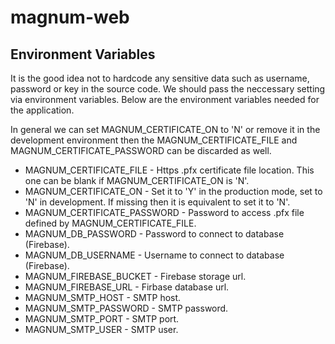 # magnum-web

## Environment Variables

It is the good idea not to hardcode any sensitive data such as username, password or key in the source code. We should pass the neccessary setting via environment variables. Below are the environment variables needed for the application.

In general we can set MAGNUM_CERTIFICATE_ON to 'N' or remove it in the development environment then the MAGNUM_CERTIFICATE_FILE and MAGNUM_CERTIFICATE_PASSWORD can be discarded as well.

* MAGNUM_CERTIFICATE_FILE - Https .pfx certificate file location. This one can be blank if MAGNUM_CERTIFICATE_ON is 'N'.
* MAGNUM_CERTIFICATE_ON - Set it to 'Y' in the production mode, set to 'N' in development. If missing then it is equivalent to set it to 'N'.
* MAGNUM_CERTIFICATE_PASSWORD - Password to access .pfx file defined by MAGNUM_CERTIFICATE_FILE.
* MAGNUM_DB_PASSWORD - Password to connect to database (Firebase).
* MAGNUM_DB_USERNAME - Username to connect to database (Firebase).
* MAGNUM_FIREBASE_BUCKET - Firebase storage url.
* MAGNUM_FIREBASE_URL - Firbase database url.
* MAGNUM_SMTP_HOST - SMTP host.
* MAGNUM_SMTP_PASSWORD - SMTP password.
* MAGNUM_SMTP_PORT - SMTP port.
* MAGNUM_SMTP_USER - SMTP user.
